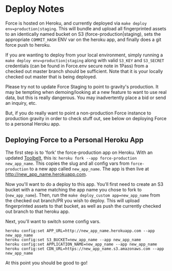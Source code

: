 # Deploy Notes

Force is hosted on Heroku, and currently deployed via `make deploy env=production|staging`. This will bundle and upload all fingerprinted assets to an identically named bucket on S3 (force-production|staging), sets the appropriate `COMMIT_HASH` ENV var on the heroku app, and finally does a git force push to heroku.

If you are wanting to deploy from your local environment, simply running a `make deploy env=production|staging` along with valid `S3_KEY` and `S3_SECRET` credentials (can be found in Force.env secure note in 1Pass) from a checked out master branch should be sufficient. Note that it is your locally checked out master that is being deployed.

Please try not to update Force Staging to point to gravity's production. It may be tempting when demoing/looking at a new feature to want to use real data, but this is really dangerous. You may inadvertently place a bid or send an inquiry, etc.

But, if you do really want to point a non-production Force instance to production gravity in order to check stuff out, see below on deploying Force to a personal Heroku app.

## Deploying Force to a Personal Heroku App

The first step is to 'fork' the force-production app on Heroku. With an updated [Toolbelt](https://toolbelt.heroku.com/), this is: `heroku fork --app force-production new_app_name`. This copies the slug and all config vars from `force-production` to a new app called `new_app_name`. The app is then live at http://new_app_name.herokuapp.com.

Now you'll want to do a deploy to this app. You'll first need to create an S3 bucket with a name matching the app name you chose to fork to (`new_app_name`). Then, run the `make deploy_custom app=new_app_name` from the checked out branch/PR you wish to deploy. This will upload fingerprinted assets to that bucket, as well as push the currently checked out branch to that heroku app.

Next, you'll want to switch some config vars.

```
heroku config:set APP_URL=http://new_app_name.herokuapp.com --app new_app_name
heroku config:set S3_BUCKET=new_app_name --app new_app_name
heroku config:set APPLICATION_NAME=new_app_name --app new_app_name
heroku config:set CDN_URL=https://new_app_name.s3.amazonaws.com --app new_app_name
```

At this point you should be good to go!
